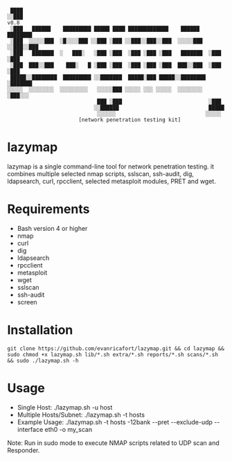 ```
 ████                                                                     
░░███                                                                     v0.8
 ░███   ██████    █████████ █████ ████ █████████████    ██████   ████████ 
 ░███  ░░░░░███  ░█░░░░███ ░░███ ░███ ░░███░░███░░███  ░░░░░███ ░░███░░███
 ░███   ███████  ░   ███░   ░███ ░███  ░███ ░███ ░███   ███████  ░███ ░███
 ░███  ███░░███    ███░   █ ░███ ░███  ░███ ░███ ░███  ███░░███  ░███ ░███
 █████░░████████  █████████ ░░███████  █████░███ █████░░████████ ░███████ 
░░░░░  ░░░░░░░░  ░░░░░░░░░   ░░░░░███ ░░░░░ ░░░ ░░░░░  ░░░░░░░░  ░███░░░  
                             ███ ░███                            ░███     
                            ░░██████                             █████    
                             ░░░░░░                             ░░░░░
                       [network penetration testing kit]
```

# lazymap

lazymap is a single command-line tool for network penetration testing. it combines multiple selected nmap scripts, sslscan, ssh-audit, dig, ldapsearch, curl, rpcclient, selected metasploit modules, PRET and wget. 

# Requirements

- Bash version 4 or higher
- nmap
- curl
- dig
- ldapsearch
- rpcclient
- metasploit
- wget
- sslscan
- ssh-audit
- screen
  
# Installation

```
git clone https://github.com/evanricafort/lazymap.git && cd lazymap && sudo chmod +x lazymap.sh lib/*.sh extra/*.sh reports/*.sh scans/*.sh && sudo ./lazymap.sh -h
```

# Usage

- Single Host: ./lazymap.sh -u host <options>
- Multiple Hosts/Subnet: ./lazymap.sh -t hosts <options>
- Example Usage: ./lazymap.sh -t hosts -12bank --pret --exclude-udp --interface eth0 -o my_scan

Note: Run in sudo mode to execute NMAP scripts related to UDP scan and Responder.

